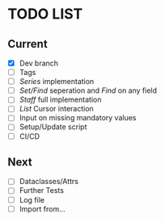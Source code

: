 # TODO LIST
## Current
- [x] Dev branch
- [ ] Tags
- [ ] *Series* implementation
- [ ] *Set/Find* seperation and *Find* on any field
- [ ] *Staff* full implementation
- [ ] *List* Cursor interaction
- [ ] Input on missing mandatory values
- [ ] Setup/Update script
- [ ] CI/CD

## Next
- [ ] Dataclasses/Attrs
- [ ] Further Tests
- [ ] Log file
- [ ] Import from...